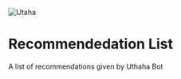 ![Utaha](https://telegra.ph/file/079d598494d7fbaefcc5d.png)

# Recommendedation List
A list of recommendations given by Uthaha Bot 
  <a href="https://img.shields.io/badge/Utaha%20Bot-Open%20in%20Telegram-red"> <img src="https://img.shields.io/badge/Utaha%20Bot-Open%20in%20Telegram-red" height="15"></a> 

